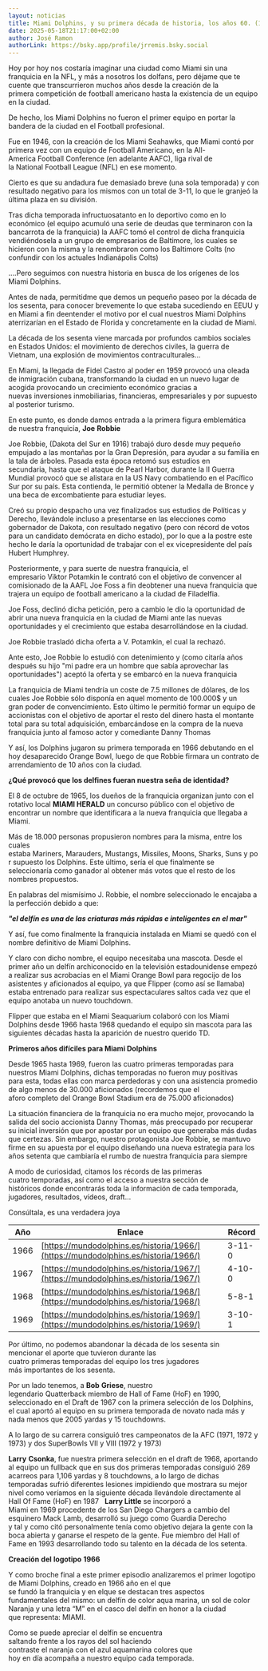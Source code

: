 ```yaml
---
layout: noticias
title: Miami Dolphins, y su primera década de historia, los años 60. (1966 – 1969)
date: 2025-05-18T21:17:00+02:00
author: José Ramon
authorLink: https://bsky.app/profile/jrremis.bsky.social
---
```

Hoy por hoy nos costaría imaginar una ciudad como Miami sin una franquicia en la NFL, y más a nosotros los dolfans, pero déjame que te cuente que transcurrieron muchos años desde la creación de la primera competición de football americano hasta la existencia de un equipo en la ciudad.

De hecho, los Miami Dolphins no fueron el primer equipo en portar la bandera de la ciudad en el Football profesional. 

Fue en 1946, con la creación de los Miami Seahawks, que Miami contó por primera vez con un equipo de Football Americano, en la All-America Football Conference (en adelante AAFC), liga rival de la National Football League (NFL) en ese momento.

Cierto es que su andadura fue demasiado breve (una sola temporada) y con resultado negativo para los mismos con un total de 3-11, lo que le granjeó la última plaza en su división.

Tras dicha temporada infructuosatanto en lo deportivo como en lo económico (el equipo acumuló una serie de deudas que terminaron con la bancarrota de la franquicia) la AAFC tomó el control de dicha franquicia vendiéndosela a un grupo de empresarios de Baltimore, los cuales se hicieron con la misma y la renombraron como los Baltimore Colts (no confundir con los actuales Indianápolis Colts)

….Pero seguimos con nuestra historia en busca de los orígenes de los Miami Dolphins.

Antes de nada, permitidme que demos un pequeño paseo por la década de los sesenta, para conocer brevemente lo que estaba sucediendo en EEUU y en Miami a fin deentender el motivo por el cual nuestros Miami Dolphins aterrizarían en el Estado de Florida y concretamente en la ciudad de Miami.

La década de los sesenta viene marcada por profundos cambios sociales en Estados Unidos: el movimiento de derechos civiles, la guerra de Vietnam, una explosión de movimientos contraculturales…

En Miami, la llegada de Fidel Castro al poder en 1959 provocó una oleada de inmigración cubana, transformando la ciudad en un nuevo lugar de acogida provocando un crecimiento económico gracias a nuevas inversiones inmobiliarias, financieras, empresariales y por supuesto al posterior turismo.

En este punto, es donde damos entrada a la primera figura emblemática de nuestra franquicia, **Joe** **Robbie**

Joe Robbie, (Dakota del Sur en 1916) trabajó duro desde muy pequeño empujado a las montañas por la Gran Depresión, para ayudar a su familia en la tala de árboles. Pasada esta época retomó sus estudios en secundaria, hasta que el ataque de Pearl Harbor, durante la II Guerra Mundial provocó que se alistara en la US Navy combatiendo en el Pacífico Sur por su país. Esta contienda, le permitió obtener la Medalla de Bronce y una beca de excombatiente para estudiar leyes.

Creó su propio despacho una vez finalizados sus estudios de Políticas y Derecho, llevándole incluso a presentarse en las elecciones como gobernador de Dakota, con resultado negativo (pero con récord de votos para un candidato demócrata en dicho estado), por lo que a la postre este hecho le daría la oportunidad de trabajar con el ex vicepresidente del país Hubert Humphrey.

Posteriormente, y para suerte de nuestra franquicia, el empresario Viktor Potamkin le contrató con el objetivo de convencer al comisionado de la AAFL Joe Foss a fin deobtener una nueva franquicia que trajera un equipo de football americano a la ciudad de Filadelfia.

Joe Foss, declinó dicha petición, pero a cambio le dio la oportunidad de abrir una nueva franquicia en la ciudad de Miami ante las nuevas oportunidades y el crecimiento que estaba desarrollándose en la ciudad. 

Joe Robbie trasladó dicha oferta a V. Potamkin, el cual la rechazó. 

Ante esto, Joe Robbie lo estudió con detenimiento y (como citaría años después su hijo "mi padre era un hombre que sabía aprovechar las oportunidades") aceptó la oferta y se embarcó en la nueva franquicia

La franquicia de Miami tendría un coste de 7.5 millones de dólares, de los cuales Joe Robbie sólo disponía en aquel momento de 100.000$ y un gran poder de convencimiento. Esto último le permitió formar un equipo de accionistas con el objetivo de aportar el resto del dinero hasta el montante total para su total adquisición, embarcándose en la compra de la nueva franquicia junto al famoso actor y comediante Danny Thomas

Y así, los Dolphins jugaron su primera temporada en 1966 debutando en el hoy desaparecido Orange Bowl, luego de que Robbie firmara un contrato de arrendamiento de 10 años con la ciudad.

**¿Qué provocó que los delfines fueran nuestra seña de identidad?**

El 8 de octubre de 1965, los dueños de la franquicia organizan junto con el rotativo local **MIAMI HERALD** un concurso público con el objetivo de encontrar un nombre que identificara a la nueva franquicia que llegaba a Miami.

Más de 18.000 personas propusieron nombres para la misma, entre los cuales estaba Mariners, Marauders, Mustangs, Missiles, Moons, Sharks, Suns y por supuesto los Dolphins. Este último, sería el que finalmente se seleccionaría como ganador al obtener más votos que el resto de los nombres propuestos.

En palabras del mismísimo J. Robbie, el nombre seleccionado le encajaba a la perfección debido a que:

**_"el delfín es una de las criaturas más rápidas e inteligentes en el mar"_**

Y así, fue como finalmente la franquicia instalada en Miami se quedó con el nombre definitivo de Miami Dolphins.  

Y claro con dicho nombre, el equipo necesitaba una mascota. Desde el primer año un delfín archiconocido en la televisión estadounidense empezó a realizar sus acrobacias en el Miami Orange Bowl para regocijo de los asistentes y aficionados al equipo, ya que Flipper (como así se llamaba) estaba entrenado para realizar sus espectaculares saltos cada vez que el equipo anotaba un nuevo touchdown.

Flipper que estaba en el Miami Seaquarium colaboró con los Miami Dolphins desde 1966 hasta 1968 quedando el equipo sin mascota para las siguientes décadas hasta la aparición de nuestro querido TD.
 

**Primeros años difíciles para Miami Dolphins**

Desde 1965 hasta 1969, fueron las cuatro primeras temporadas para nuestros Miami Dolphins, dichas temporadas no fueron muy positivas para esta, todas ellas con marca perdedoras y con una asistencia promedio de algo menos de 30.000 aficionados (recordemos que el aforo completo del Orange Bowl Stadium era de 75.000 aficionados)

La situación financiera de la franquicia no era mucho mejor, provocando la salida del socio accionista Danny Thomas, más preocupado por recuperar su inicial inversión que por apostar por un equipo que generaba más dudas que certezas. Sin embargo, nuestro protagonista Joe Robbie, se mantuvo firme en su apuesta por el equipo diseñando una nueva estrategia para los años setenta que cambiaría el rumbo de nuestra franquicia para siempre

A modo de curiosidad, citamos los récords de las primeras cuatro temporadas, así como el acceso a nuestra sección de históricos donde encontrarás toda la información de cada temporada, jugadores, resultados, vídeos, draft…

Consúltala, es una verdadera joya

| Año | Enlace | Récord |
| --- | --- | --- |
| 1966 | [https://mundodolphins.es/historia/1966/](https://mundodolphins.es/historia/1966/) | 3-11-0 |
| 1967 | [https://mundodolphins.es/historia/1967/](https://mundodolphins.es/historia/1967/) | 4-10-0 |
| 1968 | [https://mundodolphins.es/historia/1968/](https://mundodolphins.es/historia/1968/) | 5-8-1 |
| 1969 | [https://mundodolphins.es/historia/1969/](https://mundodolphins.es/historia/1969/) | 3-10-1 |

Por último, no podemos abandonar la década de los sesenta sin mencionar el aporte que tuvieron durante las cuatro primeras temporadas del equipo los tres jugadores más importantes de los sesenta.

Por un lado tenemos, a **Bob** **Griese**, nuestro legendario Quatterback miembro de Hall of Fame (HoF) en 1990, seleccionado en el Draft de 1967 con la primera selección de los Dolphins, el cual aportó al equipo en su primera temporada de novato nada más y nada menos que 2005 yardas y 15 touchdowns.

A lo largo de su carrera consiguió tres campeonatos de la AFC (1971, 1972 y 1973) y dos SuperBowls VII y VIII (1972 y 1973)

**Larry** **Csonka**, fue nuestra primera selección en el draft de 1968, aportando al equipo un fullback que en sus dos primeras temporadas consiguió 269 acarreos para 1,106 yardas y 8 touchdowns, a lo largo de dichas temporadas sufrió diferentes lesiones impidiendo que mostrara su mejor nivel como veríamos en la siguiente década llevándole directamente al Hall Of Fame (HoF) en 1987
 
**Larry Little** se incorporó a Miami en 1969 procedente de los San Diego Chargers a cambio del esquinero Mack Lamb, desarrolló su juego como Guardia Derecho y tal y como citó personalmente tenía como objetivo dejara la gente con la boca abierta y ganarse el respeto de la gente. Fue miembro del Hall of Fame en 1993 desarrollando todo su talento en la década de los setenta.
 

**Creación** **del** **logotipo** **1966**

Y como broche final a este primer episodio analizaremos el primer logotipo de Miami Dolphins, creado en 1966 año en el que se fundó la franquicia y en elque se destacan tres aspectos fundamentales del mismo: un delfín de color aqua marina, un sol de color Naranja y una letra “M” en el casco del delfin en honor a la ciudad que representa: MIAMI.

Como se puede apreciar el delfín se encuentra saltando frente a los rayos del sol haciendo contraste el naranja con el azul aquamarina colores que hoy en día acompaña a nuestro equipo cada temporada.
